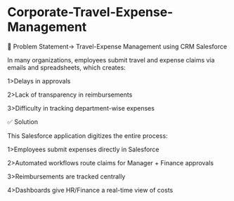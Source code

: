 # Corporate-Travel-Expense-Management
🛑 Problem Statement-> Travel-Expense Management using CRM Salesforce

In many organizations, employees submit travel and expense claims via emails and spreadsheets, which creates:

1>Delays in approvals

2>Lack of transparency in reimbursements

3>Difficulty in tracking department-wise expenses

✅ Solution

This Salesforce application digitizes the entire process:

1>Employees submit expenses directly in Salesforce

2>Automated workflows route claims for Manager + Finance approvals

3>Reimbursements are tracked centrally

4>Dashboards give HR/Finance a real-time view of costs
